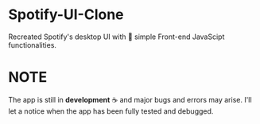 # Spotify-UI-Clone
Recreated Spotify's desktop UI with 🧠 simple Front-end JavaScipt functionalities.

# NOTE

The app is still in **development** ☕ and major bugs and errors may arise. I'll let a notice when the app has been fully tested and debugged.
